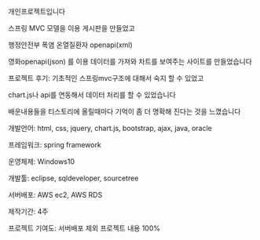 개인프로젝트입니다


스프링 MVC 모델을 이용 게시판을 만들었고		

행정안전부 폭염 온열질환자 openapi(xml) 

영화openapi(json) 를 이용 데이터를 가져와 차트를 보여주는 사이트를 만들었습니다


프로젝트 후기:
기초적인 스프링mvc구조에 대해서 숙지 할 수 있었고

chart.js나 api를 연동해서 데이터 처리를 할 수 있었습니다

배운내용들을 티스토리에 올릴때마다 기억이 좀 더 명확해 진다는 것을 느꼈습니다

개발언어: html, css, jquery, chart.js, bootstrap, ajax, java, oracle

프레임워크: spring framework

운영체제: Windows10

개발툴: eclipse, sqldeveloper, sourcetree

서버배포: AWS ec2, AWS RDS

제작기간: 4주

프로젝트 기여도: 서버배포 제외 프로젝트 내용 100%
